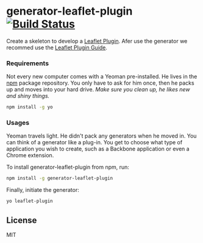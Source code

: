 # generator-leaflet-plugin [![Build Status](https://travis-ci.org/ceoaliongroo/generator-leaflet-plugin.svg?branch=master)](https://travis-ci.org/ceoaliongroo/generator-leaflet-plugin)

Create a skeleton to develop a [Leaflet Plugin](http://leafletjs.com/plugins.html). Afer use the generator we recommed use the [Leaflet Plugin Guide](http://leafletjs.com/plugins.html#develop-your-own).

### Requirements

Not every new computer comes with a Yeoman pre-installed. He lives in the [npm](https://npmjs.org) package repository. You only have to ask for him once, then he packs up and moves into your hard drive. *Make sure you clean up, he likes new and shiny things.*

```bash
npm install -g yo
```

### Usages

Yeoman travels light. He didn't pack any generators when he moved in. You can think of a generator like a plug-in. You get to choose what type of application you wish to create, such as a Backbone application or even a Chrome extension.

To install generator-leaflet-plugin from npm, run:

```bash
npm install -g generator-leaflet-plugin
```

Finally, initiate the generator:

```bash
yo leaflet-plugin
```

## License

MIT
